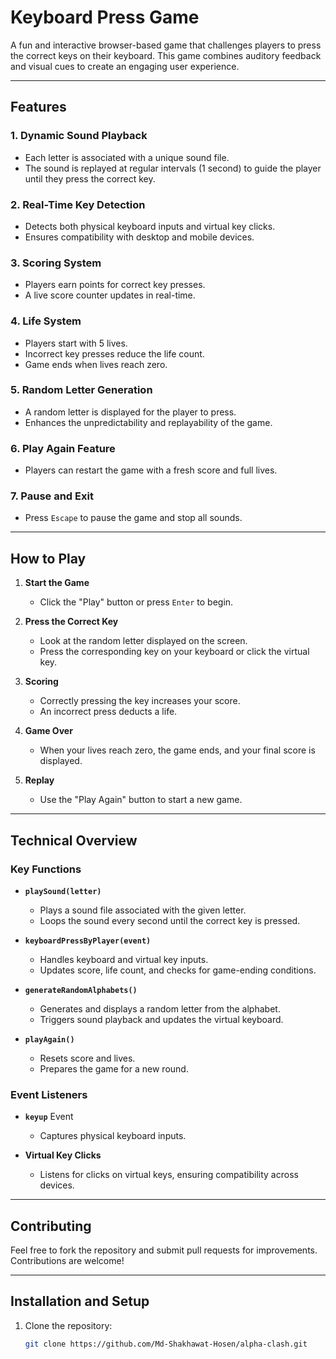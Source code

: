 # Keyboard Press Game

A fun and interactive browser-based game that challenges players to press the correct keys on their keyboard. This game combines auditory feedback and visual cues to create an engaging user experience.

---

## Features

### 1. **Dynamic Sound Playback**

- Each letter is associated with a unique sound file.
- The sound is replayed at regular intervals (1 second) to guide the player until they press the correct key.

### 2. **Real-Time Key Detection**

- Detects both physical keyboard inputs and virtual key clicks.
- Ensures compatibility with desktop and mobile devices.

### 3. **Scoring System**

- Players earn points for correct key presses.
- A live score counter updates in real-time.

### 4. **Life System**

- Players start with 5 lives.
- Incorrect key presses reduce the life count.
- Game ends when lives reach zero.

### 5. **Random Letter Generation**

- A random letter is displayed for the player to press.
- Enhances the unpredictability and replayability of the game.

### 6. **Play Again Feature**

- Players can restart the game with a fresh score and full lives.

### 7. **Pause and Exit**

- Press `Escape` to pause the game and stop all sounds.

---

## How to Play

1. **Start the Game**

   - Click the "Play" button or press `Enter` to begin.

2. **Press the Correct Key**

   - Look at the random letter displayed on the screen.
   - Press the corresponding key on your keyboard or click the virtual key.

3. **Scoring**

   - Correctly pressing the key increases your score.
   - An incorrect press deducts a life.

4. **Game Over**

   - When your lives reach zero, the game ends, and your final score is displayed.

5. **Replay**

   - Use the "Play Again" button to start a new game.

---

## Technical Overview

### Key Functions

- **`playSound(letter)`**

  - Plays a sound file associated with the given letter.
  - Loops the sound every second until the correct key is pressed.

- **`keyboardPressByPlayer(event)`**

  - Handles keyboard and virtual key inputs.
  - Updates score, life count, and checks for game-ending conditions.

- **`generateRandomAlphabets()`**

  - Generates and displays a random letter from the alphabet.
  - Triggers sound playback and updates the virtual keyboard.

- **`playAgain()`**

  - Resets score and lives.
  - Prepares the game for a new round.

### Event Listeners

- **`keyup`** Event

  - Captures physical keyboard inputs.

- **Virtual Key Clicks**

  - Listens for clicks on virtual keys, ensuring compatibility across devices.

---
## Contributing
Feel free to fork the repository and submit pull requests for improvements. Contributions are welcome!

---

## Installation and Setup

1. Clone the repository:

   ```bash
   git clone https://github.com/Md-Shakhawat-Hosen/alpha-clash.git
